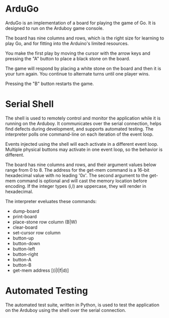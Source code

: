# ArduGo

ArduGo is an implementation of a board for playing the game of Go. It is designed to run on the Arduboy game console.

The board has nine columns and rows, which is the right size for learning to play Go, and for fitting into the Arduino's limited resources.

You make the first play by moving the cursor with the arrow keys and pressing the "A"  button to place a black stone on the board.

The game will respond by placing a white stone on the board and then it is your turn again. You continue to alternate turns until one player wins.

Pressing the "B" button restarts the game.

# Serial Shell

The shell is used to remotely control and monitor the application while it is running on the Arduboy. It communicates over the serial connection, helps find defects during development, and supports automated testing. The interpreter polls one command-line on each iteration of the event loop.  

Events injected using the shell will each activate in a different event loop. Multiple physical buttons may activate in one event loop, so the behavior is different.

The board has nine columns and rows, and their argument values below range from 0 to 8. The address for the get-mem command is a 16-bit hexadecimal value with no leading '0x'. The second argument to the get-mem command is optional and will cast the memory location before encoding. If the integer types (i,l) are uppercase, they will render in hexadecimal.

The interpreter eveluates these commands:

* dump-board
* print-board
* place-stone row column (B|W)
* clear-board
* set-cursor row column
* button-up
* button-down
* button-left
* button-right
* button-A
* button-B
* get-mem address [(i|l|f|d)]

# Automated Testing

The automated test suite, written in Python, is used to test the application on the Arduboy using the shell over the serial connection. 





